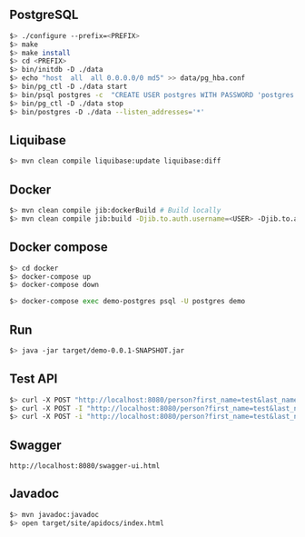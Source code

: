 ## PostgreSQL

``` bash
$> ./configure --prefix=<PREFIX>
$> make
$> make install
$> cd <PREFIX>
$> bin/initdb -D ./data
$> echo "host  all  all 0.0.0.0/0 md5" >> data/pg_hba.conf
$> bin/pg_ctl -D ./data start
$> bin/psql postgres -c  "CREATE USER postgres WITH PASSWORD 'postgres' SUPERUSER;"
$> bin/pg_ctl -D ./data stop
$> bin/postgres -D ./data --listen_addresses='*'
```

## Liquibase

``` bash
$> mvn clean compile liquibase:update liquibase:diff 
```

## Docker

``` bash
$> mvn clean compile jib:dockerBuild # Build locally
$> mvn clean compile jib:build -Djib.to.auth.username=<USER> -Djib.to.auth.password=<PASSWORD> # Build and publish
```

## Docker compose

``` bash
$> cd docker
$> docker-compose up
$> docker-compose down
```

```bash 
$> docker-compose exec demo-postgres psql -U postgres demo
```

## Run

``` bash
$> java -jar target/demo-0.0.1-SNAPSHOT.jar 
```

## Test API

``` bash
$> curl -X POST "http://localhost:8080/person?first_name=test&last_name=tutu"
$> curl -X POST -I "http://localhost:8080/person?first_name=test&last_name=tutu"
$> curl -X POST -i "http://localhost:8080/person?first_name=test&last_name=tutu"
```

## Swagger

```
http://localhost:8080/swagger-ui.html 
```

## Javadoc

``` bash
$> mvn javadoc:javadoc
$> open target/site/apidocs/index.html
```
